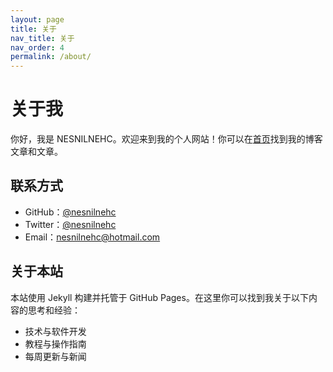 ```yaml
---
layout: page
title: 关于
nav_title: 关于
nav_order: 4
permalink: /about/
---
```


# 关于我

你好，我是 NESNILNEHC。欢迎来到我的个人网站！你可以在[首页](/)找到我的博客文章和文章。

## 联系方式

- GitHub：[@nesnilnehc](https://github.com/nesnilnehc)
- Twitter：[@nesnilnehc](https://twitter.com/nesnilnehc)
- Email：[nesnilnehc@hotmail.com](mailto:nesnilnehc@hotmail.com)

## 关于本站

本站使用 Jekyll 构建并托管于 GitHub Pages。在这里你可以找到我关于以下内容的思考和经验：
- 技术与软件开发
- 教程与操作指南
- 每周更新与新闻
